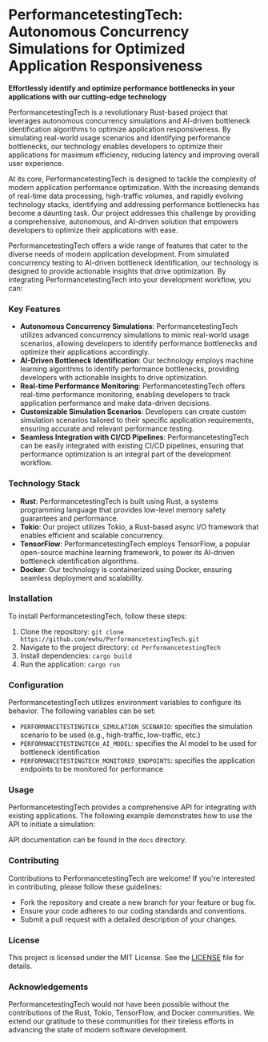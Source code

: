 **PerformancetestingTech: Autonomous Concurrency Simulations for Optimized Application Responsiveness**
===============================================================================

**Effortlessly identify and optimize performance bottlenecks in your applications with our cutting-edge technology**

PerformancetestingTech is a revolutionary Rust-based project that leverages autonomous concurrency simulations and AI-driven bottleneck identification algorithms to optimize application responsiveness. By simulating real-world usage scenarios and identifying performance bottlenecks, our technology enables developers to optimize their applications for maximum efficiency, reducing latency and improving overall user experience.

At its core, PerformancetestingTech is designed to tackle the complexity of modern application performance optimization. With the increasing demands of real-time data processing, high-traffic volumes, and rapidly evolving technology stacks, identifying and addressing performance bottlenecks has become a daunting task. Our project addresses this challenge by providing a comprehensive, autonomous, and AI-driven solution that empowers developers to optimize their applications with ease.

PerformancetestingTech offers a wide range of features that cater to the diverse needs of modern application development. From simulated concurrency testing to AI-driven bottleneck identification, our technology is designed to provide actionable insights that drive optimization. By integrating PerformancetestingTech into your development workflow, you can:

### Key Features

* **Autonomous Concurrency Simulations**: PerformancetestingTech utilizes advanced concurrency simulations to mimic real-world usage scenarios, allowing developers to identify performance bottlenecks and optimize their applications accordingly.
* **AI-Driven Bottleneck Identification**: Our technology employs machine learning algorithms to identify performance bottlenecks, providing developers with actionable insights to drive optimization.
* **Real-time Performance Monitoring**: PerformancetestingTech offers real-time performance monitoring, enabling developers to track application performance and make data-driven decisions.
* **Customizable Simulation Scenarios**: Developers can create custom simulation scenarios tailored to their specific application requirements, ensuring accurate and relevant performance testing.
* **Seamless Integration with CI/CD Pipelines**: PerformancetestingTech can be easily integrated with existing CI/CD pipelines, ensuring that performance optimization is an integral part of the development workflow.

### Technology Stack

* **Rust**: PerformancetestingTech is built using Rust, a systems programming language that provides low-level memory safety guarantees and performance.
* **Tokio**: Our project utilizes Tokio, a Rust-based async I/O framework that enables efficient and scalable concurrency.
* **TensorFlow**: PerformancetestingTech employs TensorFlow, a popular open-source machine learning framework, to power its AI-driven bottleneck identification algorithms.
* **Docker**: Our technology is containerized using Docker, ensuring seamless deployment and scalability.

### Installation

To install PerformancetestingTech, follow these steps:

1. Clone the repository: `git clone https://github.com/ewhu/PerformancetestingTech.git`
2. Navigate to the project directory: `cd PerformancetestingTech`
3. Install dependencies: `cargo build`
4. Run the application: `cargo run`

### Configuration

PerformancetestingTech utilizes environment variables to configure its behavior. The following variables can be set:

* `PERFORMANCETESTINGTECH_SIMULATION_SCENARIO`: specifies the simulation scenario to be used (e.g., high-traffic, low-traffic, etc.)
* `PERFORMANCETESTINGTECH_AI_MODEL`: specifies the AI model to be used for bottleneck identification
* `PERFORMANCETESTINGTECH_MONITORED_ENDPOINTS`: specifies the application endpoints to be monitored for performance

### Usage

PerformancetestingTech provides a comprehensive API for integrating with existing applications. The following example demonstrates how to use the API to initiate a simulation:

API documentation can be found in the `docs` directory.

### Contributing

Contributions to PerformancetestingTech are welcome! If you're interested in contributing, please follow these guidelines:

* Fork the repository and create a new branch for your feature or bug fix.
* Ensure your code adheres to our coding standards and conventions.
* Submit a pull request with a detailed description of your changes.

### License

This project is licensed under the MIT License. See the [LICENSE](https://github.com/ewhu/PerformancetestingTech/blob/main/LICENSE) file for details.

### Acknowledgements

PerformancetestingTech would not have been possible without the contributions of the Rust, Tokio, TensorFlow, and Docker communities. We extend our gratitude to these communities for their tireless efforts in advancing the state of modern software development.